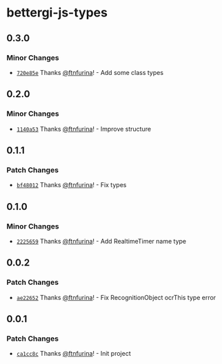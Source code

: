# bettergi-js-types

## 0.3.0

### Minor Changes

- [`720e85e`](https://github.com/ftnfurina/bettergi-js/commit/720e85e01c92fbaf2e43f7ec82f7c66e292a6229) Thanks [@ftnfurina](https://github.com/ftnfurina)! - Add some class types

## 0.2.0

### Minor Changes

- [`1140a53`](https://github.com/ftnfurina/bettergi-js/commit/1140a5340b19a42a65b567fb67b7febfdfc536e6) Thanks [@ftnfurina](https://github.com/ftnfurina)! - Improve structure

## 0.1.1

### Patch Changes

- [`bf48012`](https://github.com/ftnfurina/bettergi-js/commit/bf48012bb6f42e83cc47fe4882d996cab75c66da) Thanks [@ftnfurina](https://github.com/ftnfurina)! - Fix types

## 0.1.0

### Minor Changes

- [`2225659`](https://github.com/ftnfurina/bettergi-js/commit/2225659e214a41b98b98bd8d19a6f12b6c2a5251) Thanks [@ftnfurina](https://github.com/ftnfurina)! - Add RealtimeTimer name type

## 0.0.2

### Patch Changes

- [`ae22652`](https://github.com/ftnfurina/bettergi-js/commit/ae226525eca0b52c574acf3675fc0cde1e422662) Thanks [@ftnfurina](https://github.com/ftnfurina)! - Fix RecognitionObject ocrThis type error

## 0.0.1

### Patch Changes

- [`ca1cc8c`](https://github.com/ftnfurina/bettergi-js/commit/ca1cc8c00e2546555cf8b720e9f1b87be7e9444e) Thanks [@ftnfurina](https://github.com/ftnfurina)! - Init project
